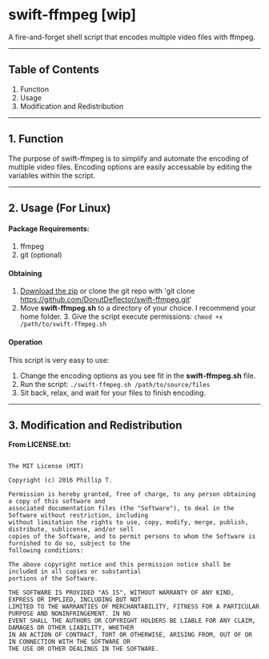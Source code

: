 # swift-ffmpeg [wip]
A fire-and-forget shell script that encodes multiple video files with ffmpeg.

___

## Table of Contents
1. Function
2. Usage
3. Modification and Redistribution

___

## 1. Function

The purpose of swift-ffmpeg is to simplify and automate the encoding of multiple 
video files. Encoding options are easily accessable by editing the variables within the
script.

___

## 2. Usage (For Linux)

#### Package Requirements:
  1. ffmpeg
  2. git (optional)

#### Obtaining 
  1. [Download the zip](https://github.com/DonutDeflector/swift-ffmpeg/archive/master.zip) 
  or clone the git repo with 'git clone https://github.com/DonutDeflector/swift-ffmpeg.git'
  2. Move **swift-ffmpeg.sh** to a directory of your choice. I recommend your home folder.
	3. Give the script execute permissions: `chmod +x /path/to/swift-ffmpeg.sh`

#### Operation
This script is very easy to use:
  1. Change the encoding options as you see fit in the **swift-ffmpeg.sh** file.
  2. Run the script: `./swift-ffmpeg.sh /path/to/source/files`
  3. Sit back, relax, and wait for your files to finish encoding.

___

## 3. Modification and Redistribution

**From LICENSE.txt:**

```

The MIT License (MIT)

Copyright (c) 2016 Phillip T.

Permission is hereby granted, free of charge, to any person obtaining a copy of this software and
associated documentation files (the "Software"), to deal in the Software without restriction, including
without limitation the rights to use, copy, modify, merge, publish, distribute, sublicense, and/or sell
copies of the Software, and to permit persons to whom the Software is furnished to do so, subject to the
following conditions:

The above copyright notice and this permission notice shall be included in all copies or substantial
portions of the Software.

THE SOFTWARE IS PROVIDED "AS IS", WITHOUT WARRANTY OF ANY KIND, EXPRESS OR IMPLIED, INCLUDING BUT NOT
LIMITED TO THE WARRANTIES OF MERCHANTABILITY, FITNESS FOR A PARTICULAR PURPOSE AND NONINFRINGEMENT. IN NO
EVENT SHALL THE AUTHORS OR COPYRIGHT HOLDERS BE LIABLE FOR ANY CLAIM, DAMAGES OR OTHER LIABILITY, WHETHER
IN AN ACTION OF CONTRACT, TORT OR OTHERWISE, ARISING FROM, OUT OF OR IN CONNECTION WITH THE SOFTWARE OR
THE USE OR OTHER DEALINGS IN THE SOFTWARE.

```



